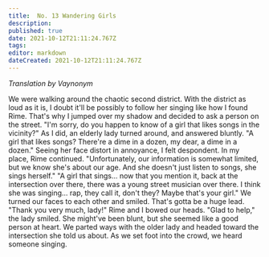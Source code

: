 ```yaml
---
title:  No. 13 Wandering Girls
description: 
published: true
date: 2021-10-12T21:11:24.767Z
tags: 
editor: markdown
dateCreated: 2021-10-12T21:11:24.767Z
---
```


*Translation by Vaynonym*

We were walking around the chaotic second district. With the district as loud as it is, I doubt it'll be possibly to follow her singing like how I found Rime. That's why I jumped over my shadow and decided to ask a person on the street.
"I'm sorry, do you happen to know of a girl that likes songs in the vicinity?"
As I did, an elderly lady turned around, and answered bluntly.
"A girl that likes songs? There're a dime in a dozen, my dear, a dime in a dozen."
Seeing her face distort in annoyance, I felt despondent. In my place, Rime continued.
"Unfortunately, our information is somewhat limited, but we know she's about our age. And she doesn't just listen to songs, she sings herself."
"A girl that sings... now that you mention it, back at the intersection over there, there was a young street musician over there. I think she was singing... rap, they call it, don't they? Maybe that's your girl."
We turned our faces to each other and smiled. That's gotta be a huge lead.
"Thank you very much, lady!"
Rime and I bowed our heads. "Glad to help," the lady smiled. She might've been blunt, but she seemed like a good person at heart.
We parted ways with the older lady and headed toward the intersection she told us about. As we set foot into the crowd, we heard someone singing.